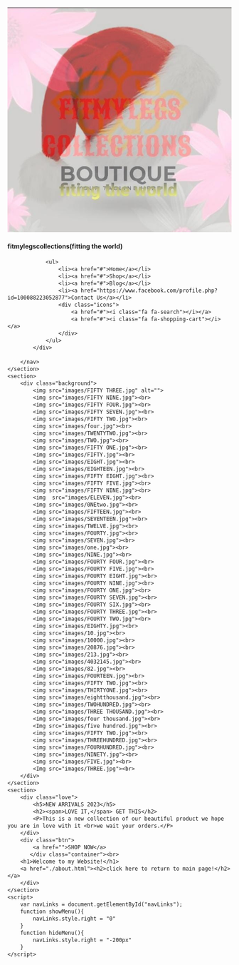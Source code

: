 <!DOCTYPE html>
<html lang="en">
<head>
    <meta charset="UTF-8">
    <meta name="viewport" content="width=device-width, initial-scale=1.0">
    <title>Fashion</title>
    <link rel="stylesheet" href="style.css"> 
    <link rel="preconnect" href="https://fonts.googleapis.com">
    <link rel="preconnect" href="https://fonts.gstatic.com" crossorigin>
    <link href="https://fonts.googleapis.com/css2?family=Poppins:ital,wght@0,200;0,300;0,400;0,600;0,700;1,300&display=swap" rel="stylesheet">
    <link rel="stylesheet" href="https://cdnjs.cloudflare.com/ajax/libs/font-awesome/6.4.2/css/all.min.css" integrity="sha512-z3gLpd7yknf1YoNbCzqRKc4qyor8gaKU1qmn+CShxbuBusANI9QpRohGBreCFkKxLhei6S9CQXFEbbKuqLg0DA==" crossorigin="anonymous" referrerpolicy="no-referrer" />
</head>
<body>
    <section class="header">
        <div class="img">
            <img src="images/10001.jpg">
        </div>
        <div class="class logo">
            <h4>fitmylegscollections(fitting the world)</h4> 
        </div>
        <nav>
            <div class="nav-link">
                
                <ul>
                    <li><a href="#">Home</a></li>
                    <li><a href="#">Shop</a></li>
                    <li><a href="#">Blog</a></li>
                    <li><a href="https://www.facebook.com/profile.php?id=100088223052877">Contact Us</a></li>
                    <div class="icons">
                        <a href="#"><i class="fa fa-search"></i></a>
                        <a href="#"><i class="fa fa-shopping-cart"></i></a>
                    </div>
                </ul>
            </div>
    
        </nav>
    </section>
    <section>
        <div class="background">
            <img src="images/FIFTY THREE.jpg" alt="">
            <img src="images/FIFTY NINE.jpg"><br>
            <img src="images/FIFTY FOUR.jpg"><br>
            <img src="images/FIFTY SEVEN.jpg"><br>
            <img src="images/FIFTY TWO.jpg"><br>
            <img src="images/four.jpg"><br>
            <img src="images/TWENTYTWO.jpg"><br>
            <img src="images/TWO.jpg"><br>
            <img src="images/⁭FIFTY ONE.jpg"><br>
            <img src="images/FIFTY.jpg"><br>
            <img src="images/EIGHT.jpg"><br>
            <img src="images/EIGHTEEN.jpg"><br>
            <img src="images/FIFTY EIGHT.jpg"><br>
            <img src="images/FIFTY FIVE.jpg"><br>
            <img src="images/FIFTY NINE.jpg"><br>
            <img  src="images/ELEVEN.jpg"><br>
            <img src="images/0NEtwo.jpg"><br>
            <img src="images/FIFTEEN.jpg"><br>
            <img src="images/SEVENTEEN.jpg"><br>
            <img src="images/TWELVE.jpg"><br>
            <img src="images/FOURTY.jpg"><br>
            <img src="images/SEVEN.jpg"><br>
            <img src="images/one.jpg"><br>
            <img src="images/NINE.jpg"><br>
            <img src="images/FOURTY FOUR.jpg"><br>
            <img src="images/FOURTY FIVE.jpg"><br>
            <img src="images/FOURTY EIGHT.jpg"><br>
            <img src="images/FOURTY NINE.jpg"><br>
            <img src="images/FOURTY ONE.jpg"><br>
            <img src="images/FOURTY SEVEN.jpg"><br>
            <img src="images/FOURTY SIX.jpg"><br>
            <img src="images/FOURTY THREE.jpg"><br>
            <img src="images/FOURTY TWO.jpg"><br>
            <img src="images/EIGHTY.jpg"><br> 
            <img src="images/10.jpg"><br>
            <img src="images/10000.jpg"><br>
            <img src="images/20876.jpg"><br>
            <img src="images/213.jpg"><br>
            <img src="images/4032145.jpg"><br>
            <img src="images/82.jpg"><br>
            <img src="images/FOURTEEN.jpg"><br>
            <img src="images/FIFTY TWO.jpg"><br>
            <img src="images/THIRTYONE.jpg"><br>
            <img src="images/eightthousand.jpg"><br>
            <img src="images/TWOHUNDRED.jpg"><br>
            <img src="images/THREE THOUSAND.jpg"><br>
            <img src="images/four thousand.jpg"><br>
            <Img src="images/five hundred.jpg"><br>
            <img src="images/FIFTY TWO.jpg"><br>
            <img src="images/THREEHUNDRED.jpg"><br>
            <img src="images/FOURHUNDRED.jpg"><br>
            <img src="images/NINETY.jpg"><br> 
            <img src="images/FIVE.jpg"><br>
            <Img src="images/THREE.jpg"><br> 
        </div>
    </section>
    <section>
        <div class="love">
            <h5>NEW ARRIVALS 2023</h5>
            <h2><span>LOVE IT,</span> GET THIS</h2>
            <P>This is a new collection of our beautiful product we hope you are in love with it <br>we wait your orders.</P>
        </div>
        <div class="btn">
            <a href="">SHOP NOW</a>
           </div class="container"><br>
        <h1>Welcome to my Website!</h1>
        <a href="./about.html"><h2>click here to return to main page!</h2></a>
        </div>
    </section>
    <script>
        var navLinks = document.getElementById("navLinks");
        function showMenu(){
            navLinks.style.right = "0"
        }
        function hideMenu(){
            navLinks.style.right = "-200px"
        }
    </script>  
</body>
</head>
